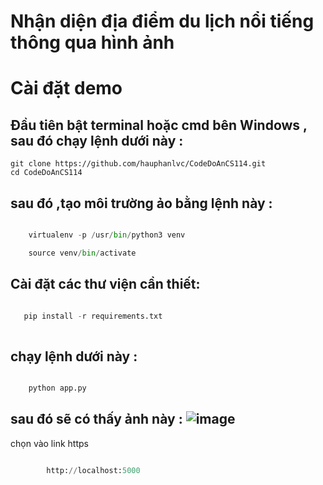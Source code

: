 # Nhận diện địa điểm du lịch nổi tiếng thông qua hình ảnh

# Cài đặt demo
## Đầu tiên bật terminal hoặc cmd bên Windows , sau đó chạy lệnh dưới này :
```
git clone https://github.com/hauphanlvc/CodeDoAnCS114.git
cd CodeDoAnCS114
```
## sau đó ,tạo môi trường ảo bằng lệnh này :

```python

    virtualenv -p /usr/bin/python3 venv    

    source venv/bin/activate

```

## Cài đặt các thư viện cần thiết:

```python

   pip install -r requirements.txt 
    
```


## chạy lệnh dưới này :

```python

    python app.py

```


## sau đó sẽ có thấy ảnh này : ![image](https://user-images.githubusercontent.com/34708839/129343942-26e29a46-830b-4732-bc8d-5a74dfa19e9e.png)
chọn vào link https

```python

        http://localhost:5000

```



```
